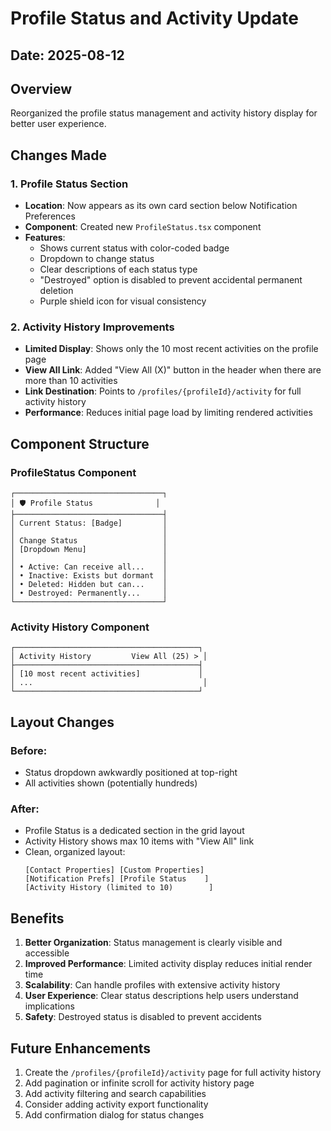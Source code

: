 # Profile Status and Activity Update

## Date: 2025-08-12

## Overview
Reorganized the profile status management and activity history display for better user experience.

## Changes Made

### 1. Profile Status Section
- **Location**: Now appears as its own card section below Notification Preferences
- **Component**: Created new `ProfileStatus.tsx` component
- **Features**:
  - Shows current status with color-coded badge
  - Dropdown to change status
  - Clear descriptions of each status type
  - "Destroyed" option is disabled to prevent accidental permanent deletion
  - Purple shield icon for visual consistency

### 2. Activity History Improvements
- **Limited Display**: Shows only the 10 most recent activities on the profile page
- **View All Link**: Added "View All (X)" button in the header when there are more than 10 activities
- **Link Destination**: Points to `/profiles/{profileId}/activity` for full activity history
- **Performance**: Reduces initial page load by limiting rendered activities

## Component Structure

### ProfileStatus Component
```
┌─────────────────────────────────┐
│ 🛡️ Profile Status              │
├─────────────────────────────────┤
│ Current Status: [Badge]         │
│                                 │
│ Change Status                   │
│ [Dropdown Menu]                 │
│                                 │
│ • Active: Can receive all...    │
│ • Inactive: Exists but dormant  │
│ • Deleted: Hidden but can...    │
│ • Destroyed: Permanently...     │
└─────────────────────────────────┘
```

### Activity History Component
```
┌─────────────────────────────────────────┐
│ Activity History         View All (25) > │
├─────────────────────────────────────────┤
│ [10 most recent activities]             │
│ ...                                      │
└─────────────────────────────────────────┘
```

## Layout Changes

### Before:
- Status dropdown awkwardly positioned at top-right
- All activities shown (potentially hundreds)

### After:
- Profile Status is a dedicated section in the grid layout
- Activity History shows max 10 items with "View All" link
- Clean, organized layout:
  ```
  [Contact Properties] [Custom Properties]
  [Notification Prefs] [Profile Status    ]
  [Activity History (limited to 10)        ]
  ```

## Benefits

1. **Better Organization**: Status management is clearly visible and accessible
2. **Improved Performance**: Limited activity display reduces initial render time
3. **Scalability**: Can handle profiles with extensive activity history
4. **User Experience**: Clear status descriptions help users understand implications
5. **Safety**: Destroyed status is disabled to prevent accidents

## Future Enhancements

1. Create the `/profiles/{profileId}/activity` page for full activity history
2. Add pagination or infinite scroll for activity history page
3. Add activity filtering and search capabilities
4. Consider adding activity export functionality
5. Add confirmation dialog for status changes








